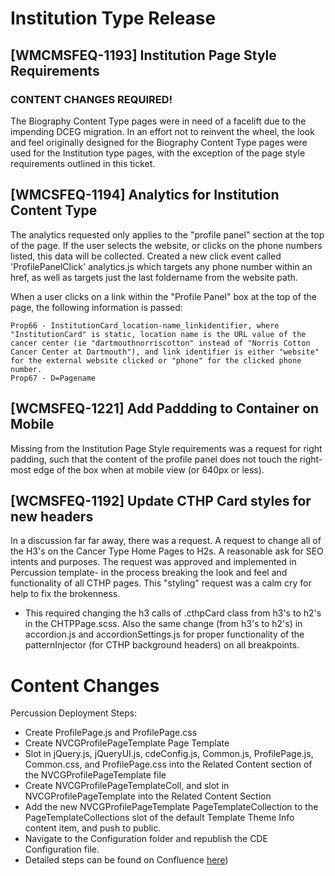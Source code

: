 # Institution Type Release

## [WMCMSFEQ-1193] Institution Page Style Requirements
### CONTENT CHANGES REQUIRED!

The Biography Content Type pages were in need of a facelift due to the impending DCEG migration.  In an effort not to reinvent the wheel, the look and feel originally designed for the Biography Content Type pages were used for the Institution type pages, with the exception of the page style requirements outlined in this ticket.


## [WMCSFEQ-1194] Analytics for Institution Content Type

The analytics requested only applies to the "profile panel" section at the top of the page.  If the user selects the website, or clicks on the phone numbers listed, this data will be collected. Created a new click event called 'ProfilePanelClick' analytics.js which targets any phone number within an href, as well as targets just the last foldername from the website path.

When a user clicks on a link within the "Profile Panel" box at the top of the page, the following information is passed:

    Prop66 - InstitutionCard_location-name_linkidentifier, where "InstitutionCard" is static, location name is the URL value of the cancer center (ie "dartmouthnorriscotton" instead of "Norris Cotton Cancer Center at Dartmouth"), and link identifier is either "website" for the external website clicked or "phone" for the clicked phone number.
    Prop67 - D=Pagename


## [WCMSFEQ-1221] Add Paddding to Container on Mobile

Missing from the Institution Page Style requirements was a request for right padding, such that the content of the profile panel does not touch the right-most edge of the box when at mobile view (or 640px or less).


## [WCMSFEQ-1192]  Update CTHP Card styles for new headers

In a discussion far far away, there was a request. A request to change all of the H3's on the Cancer Type Home Pages to H2s.  A reasonable ask for SEO intents and purposes.  The request was approved and implemented in Percussion template- in the process breaking the look and feel and functionality of all CTHP pages. This "styling" request was a calm cry for help to fix the brokenness.  

* This required changing the h3 calls of .cthpCard class from h3's to h2's in the CHTPPage.scss. Also the same change (from h3's to h2's) in accordion.js and accordionSettings.js for proper functionality of the patternInjector (for CTHP background headers) on all breakpoints.

# Content Changes

Percussion Deployment Steps:
* Create ProfilePage.js and ProfilePage.css
* Create NVCGProfilePageTemplate Page Template
* Slot in jQuery.js, jQueryUI.js, cdeConfig.js, Common.js, ProfilePage.js, Common.css, and ProfilePage.css into the Related Content section of the NVCGProfilePageTemplate file
* Create NVCGProfilePageTemplateColl, and slot in NVCGProfilePageTemplate into the Related Content Section
* Add the new NVCGProfilePageTemplate PageTemplateCollection to the PageTemplateCollections slot of the default Template Theme Info content item, and push to public.
* Navigate to the Configuration folder and republish the CDE Configuration file.
* Detailed steps can be found on Confluence <a href="https://collaborate.nci.nih.gov/display/OCECTBWIKI/Institution+Update+Deployment+Steps">here</a>)
